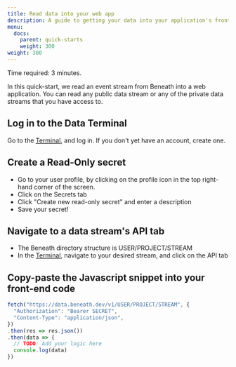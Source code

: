 ```yaml
---
title: Read data into your web app
description: A guide to getting your data into your application's frontend
menu:
  docs:
    parent: quick-starts
    weight: 300
weight: 300
---
```


Time required: 3 minutes.

In this quick-start, we read an event stream from Beneath into a web application. You can read any public data stream or any of the private data streams that you have access to.

## Log in to the Data Terminal
Go to the [Terminal](https://beneath.dev/?noredirect=1), and log in. If you don't yet have an account, create one.

## Create a Read-Only secret

- Go to your user profile, by clicking on the profile icon in the top right-hand corner of the screen.
- Click on the Secrets tab
- Click "Create new read-only secret" and enter a description
- Save your secret!

## Navigate to a data stream's API tab

- The Beneath directory structure is USER/PROJECT/STREAM
- In the [Terminal](https://beneath.dev/?noredirect=1), navigate to your desired stream, and click on the API tab

## Copy-paste the Javascript snippet into your front-end code
```javascript
fetch("https://data.beneath.dev/v1/USER/PROJECT/STREAM", {
  "Authorization": "Bearer SECRET",
  "Content-Type": "application/json",
})
.then(res => res.json())
.then(data => {
  // TODO: Add your logic here
  console.log(data)
})
```
